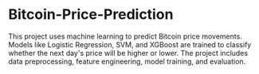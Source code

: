 # Bitcoin-Price-Prediction
This project uses machine learning to predict Bitcoin price movements. Models like Logistic Regression, SVM, and XGBoost are trained to classify whether the next day's price will be higher or lower. The project includes data preprocessing, feature engineering, model training, and evaluation.
